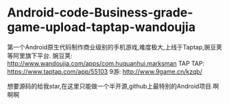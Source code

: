 # Android-code-Business-grade-game-upload-taptap-wandoujia
第一个Android原生代码制作商业级别的手机游戏,难度极大,上线于Taptap,豌豆荚等阿里旗下平台.
豌豆荚: http://www.wandoujia.com/apps/com.huquanhui.marksman
TAP TAP: https://www.taptap.com/app/55103
9游: http://www.9game.cn/kzqb/

想要源码的给我star,在这里只能做一个半开源,github上最特别的Android项目.啊啊啊
